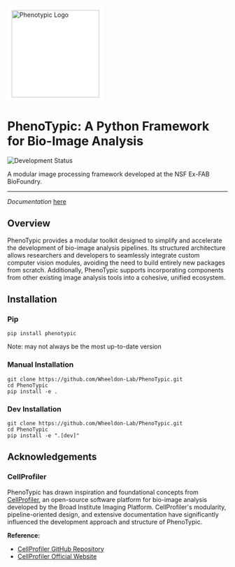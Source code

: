 <div style="background-color: white; display: inline-block; padding: 10px; border-radius: 5px;">
  <img src="./docs/source/_static/assets/200x150/light_logo.svg" alt="Phenotypic Logo" style="width: 200px; height: auto;">
</div>

# PhenoTypic: A Python Framework for Bio-Image Analysis
![Development Status](https://img.shields.io/badge/status-Pre--Alpha-red)

A modular image processing framework developed at the NSF Ex-FAB BioFoundry.

---

*Documentation* [here](https://wheeldon-lab.github.io/PhenoTypic/)

## Overview
PhenoTypic provides a modular toolkit designed to simplify and accelerate the development of bio-image analysis pipelines. 
Its structured architecture allows researchers and developers to seamlessly integrate custom computer vision modules, avoiding 
the need to build entirely new packages from scratch. Additionally, PhenoTypic supports incorporating components from 
other existing image analysis tools into a cohesive, unified ecosystem.


## Installation

### Pip
```
pip install phenotypic
```
Note: may not always be the most up-to-date version

### Manual Installation
```  
git clone https://github.com/Wheeldon-Lab/PhenoTypic.git
cd PhenoTypic
pip install -e .
```  

### Dev Installation
```  
git clone https://github.com/Wheeldon-Lab/PhenoTypic.git
cd PhenoTypic
pip install -e ".[dev]"
```  

## Acknowledgements

### CellProfiler
PhenoTypic has drawn inspiration and foundational concepts from [CellProfiler](https://github.com/CellProfiler/CellProfiler), 
an open-source software platform for bio-image analysis developed by the Broad Institute Imaging Platform. CellProfiler's modularity, 
pipeline-oriented design, and extensive documentation have significantly influenced the development approach and structure of PhenoTypic.

**Reference:**
- [CellProfiler GitHub Repository](https://github.com/CellProfiler/CellProfiler)
- [CellProfiler Official Website](https://cellprofiler.org/)